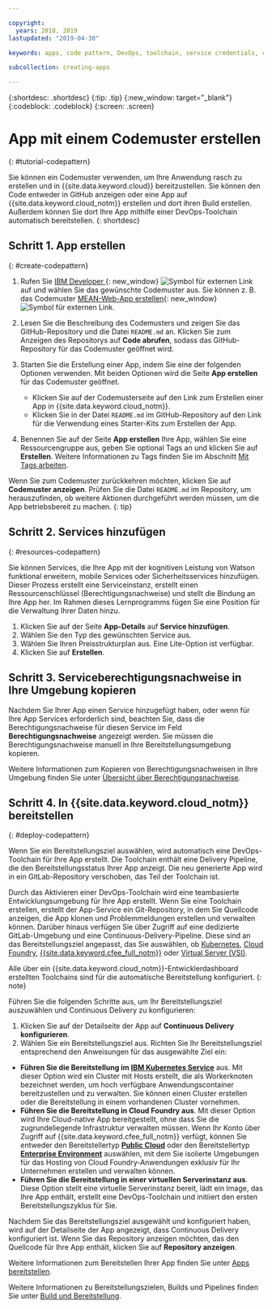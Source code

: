```yaml
---

copyright:
  years: 2018, 2019
lastupdated: "2019-04-30"

keywords: apps, code pattern, DevOps, toolchain, service credentials, create app code pattern, app pattern

subcollection: creating-apps

---
```


{:shortdesc: .shortdesc}
{:tip: .tip}
{:new_window: target="_blank"}
{:codeblock: .codeblock}
{:screen: .screen}

# App mit einem Codemuster erstellen
{: #tutorial-codepattern}

Sie können ein Codemuster verwenden, um Ihre Anwendung rasch zu erstellen und in {{site.data.keyword.cloud}} bereitzustellen. Sie können den Code entweder in GitHub anzeigen oder eine App auf {{site.data.keyword.cloud_notm}} erstellen und dort ihren Build erstellen. Außerdem können Sie dort Ihre App mithilfe einer DevOps-Toolchain automatisch bereitstellen.
{: shortdesc}

## Schritt 1. App erstellen
{: #create-codepattern}

1. Rufen Sie [IBM Developer ](https://developer.ibm.com/patterns/){: new_window} ![Symbol für externen Link](../../icons/launch-glyph.svg "Symbol für externen Link") auf und wählen Sie das gewünschte Codemuster aus. Sie können z. B. das Codemuster [MEAN-Web-App erstellen](https://developer.ibm.com/patterns/build-a-mean-web-app/){: new_window} ![Symbol für externen Link](../../icons/launch-glyph.svg "Symbol für externen Link").

2. Lesen Sie die Beschreibung des Codemusters und zeigen Sie das GitHub-Repository und die Datei `README.md` an. Klicken Sie zum Anzeigen des Repositorys auf **Code abrufen**, sodass das GitHub-Repository für das Codemuster geöffnet wird.

3. Starten Sie die Erstellung einer App, indem Sie eine der folgenden Optionen verwenden. Mit beiden Optionen wird die Seite **App erstellen** für das Codemuster geöffnet.
    * Klicken Sie auf der Codemusterseite auf den Link zum Erstellen einer App in {{site.data.keyword.cloud_notm}}. 
    * Klicken Sie in der Datei `README.md` im GitHub-Repository auf den Link für die Verwendung eines Starter-Kits zum Erstellen der App. 

4. Benennen Sie auf der Seite **App erstellen** Ihre App, wählen Sie eine Ressourcengruppe aus, geben Sie optional Tags an und klicken Sie auf **Erstellen**. Weitere Informationen zu Tags finden Sie im Abschnitt [Mit Tags arbeiten](/docs/resources?topic=resources-tag).

  Wenn Sie zum Codemuster zurückkehren möchten, klicken Sie auf **Codemuster anzeigen**. Prüfen Sie die Datei `README.md` im Repository, um herauszufinden, ob weitere Aktionen durchgeführt werden müssen, um die App betriebsbereit zu machen.
  {: tip}

## Schritt 2. Services hinzufügen
{: #resources-codepattern}

Sie können Services, die Ihre App mit der kognitiven Leistung von Watson funktional erweitern, mobile Services oder Sicherheitsservices hinzufügen. Dieser Prozess erstellt eine Serviceinstanz, erstellt einen Ressourcenschlüssel (Berechtigungsnachweise) und stellt die Bindung an Ihre App her. Im Rahmen dieses Lernprogramms fügen Sie eine Position für die Verwaltung Ihrer Daten hinzu.

1. Klicken Sie auf der Seite **App-Details** auf **Service hinzufügen**.
2. Wählen Sie den Typ des gewünschten Service aus. 
3. Wählen Sie Ihren Preisstrukturplan aus. Eine Lite-Option ist verfügbar.
4. Klicken Sie auf **Erstellen**.

## Schritt 3. Serviceberechtigungsnachweise in Ihre Umgebung kopieren

Nachdem Sie Ihrer App einen Service hinzugefügt haben, oder wenn für Ihre App Services erforderlich sind, beachten Sie, dass die Berechtigungsnachweise für diesen Service im Feld **Berechtigungsnachweise** angezeigt werden. Sie müssen die Berechtigungsnachweise manuell in Ihre Bereitstellungsumgebung kopieren.

Weitere Informationen zum Kopieren von Berechtigungsnachweisen in Ihre Umgebung finden Sie unter [Übersicht über Berechtigungsnachweise](/docs/apps?topic=creating-apps-credentials_overview#credentials_overview).

## Schritt 4. In {{site.data.keyword.cloud_notm}} bereitstellen
{: #deploy-codepattern}

Wenn Sie ein Bereitstellungsziel auswählen, wird automatisch eine DevOps-Toolchain für Ihre App erstellt. Die Toolchain enthält eine Delivery Pipeline, die den Bereitstellungsstatus Ihrer App anzeigt. Die neu generierte App wird in ein GitLab-Repository verschoben, das Teil der Toolchain ist.

Durch das Aktivieren einer DevOps-Toolchain wird eine teambasierte Entwicklungsumgebung für Ihre App erstellt. Wenn Sie eine Toolchain erstellen, erstellt der App-Service ein Git-Repository, in dem Sie Quellcode anzeigen, die App klonen und Problemmeldungen erstellen und verwalten können. Darüber hinaus verfügen Sie über Zugriff auf eine dedizierte GitLab-Umgebung  und eine Continuous-Delivery-Pipeline. Diese sind an das Bereitstellungsziel angepasst, das Sie auswählen, ob [Kubernetes](/docs/containers?topic=containers-getting-started), [Cloud Foundry](/docs/cloud-foundry-public?topic=cloud-foundry-public-about-cf), [{{site.data.keyword.cfee_full_notm}}](/docs/cloud-foundry?topic=cloud-foundry-about) oder [Virtual Server (VSI)](/docs/vsi?topic=virtual-servers-getting-started-tutorial).

Alle über ein {{site.data.keyword.cloud_notm}}-Entwicklerdashboard erstellten Toolchains sind für die automatische Bereitstellung konfiguriert.
{: note}

Führen Sie die folgenden Schritte aus, um Ihr Bereitstellungsziel auszuwählen und Continuous Delivery zu konfigurieren:

1. Klicken Sie auf der Detailseite der App auf **Continuous Delivery konfigurieren**.
2. Wählen Sie ein Bereitstellungsziel aus. Richten Sie Ihr Bereitstellungsziel entsprechend den Anweisungen für das ausgewählte Ziel ein:
  * **Führen Sie die Bereitstellung im [IBM Kubernetes Service](/docs/containers?topic=containers-app)** aus. Mit dieser Option wird ein Cluster mit Hosts erstellt, die als Workerknoten bezeichnet werden, um hoch verfügbare Anwendungscontainer bereitzustellen und zu verwalten. Sie können einen Cluster erstellen oder die Bereitstellung in einem vorhandenen Cluster vornehmen.
  * **Führen Sie die Bereitstellung in Cloud Foundry aus**. Mit dieser Option wird Ihre Cloud-native App bereitgestellt, ohne dass Sie die zugrundeliegende Infrastruktur verwalten müssen. Wenn Ihr Konto über Zugriff auf {{site.data.keyword.cfee_full_notm}} verfügt, können Sie entweder den Bereitstellertyp **[Public Cloud](/docs/cloud-foundry-public?topic=cloud-foundry-public-deployingapps)** oder den Bereitstellertyp **[Enterprise Environment](/docs/cloud-foundry?topic=cloud-foundry-deploy_apps)** auswählen, mit dem Sie isolierte Umgebungen für das Hosting von Cloud Foundry-Anwendungen exklusiv für Ihr Unternehmen erstellen und verwalten können.
  * **Führen Sie die Bereitstellung in einer virtuellen Serverinstanz aus**. Diese Option stellt eine virtuelle Serverinstanz bereit, lädt ein Image, das Ihre App enthält, erstellt eine DevOps-Toolchain und initiiert den ersten Bereitstellungszyklus für Sie.

Nachdem Sie das Bereitstellungsziel ausgewählt und konfiguriert haben, wird auf der Detailseite der App angezeigt, dass Continuous Delivery konfiguriert ist. Wenn Sie das Repository anzeigen möchten, das den Quellcode für Ihre App enthält, klicken Sie auf **Repository anzeigen**.

Weitere Informationen zum Bereitstellen Ihrer App finden Sie unter [Apps bereitstellen](/docs/apps?topic=creating-apps-deploying-apps).

Weitere Informationen zu Bereitstellungszielen, Builds und Pipelines finden Sie unter [Build und Bereitstellung](/docs/services/ContinuousDelivery?topic=ContinuousDelivery-deliverypipeline_build_deploy).
